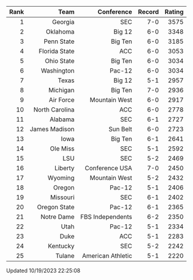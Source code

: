 | Rank  | Team                 | Conference           | Record   | Rating |
| ---:  | ---:                 | ---:                 | ---:     | ---:   |
| 1     | Georgia              | SEC                  | 7-0      | 3575   |
| 2     | Oklahoma             | Big 12               | 6-0      | 3348   |
| 3     | Penn State           | Big Ten              | 6-0      | 3185   |
| 4     | Florida State        | ACC                  | 6-0      | 3053   |
| 5     | Ohio State           | Big Ten              | 6-0      | 3034   |
| 6     | Washington           | Pac-12               | 6-0      | 3034   |
| 7     | Texas                | Big 12               | 5-1      | 2957   |
| 8     | Michigan             | Big Ten              | 7-0      | 2936   |
| 9     | Air Force            | Mountain West        | 6-0      | 2917   |
| 10    | North Carolina       | ACC                  | 6-0      | 2778   |
| 11    | Alabama              | SEC                  | 6-1      | 2727   |
| 12    | James Madison        | Sun Belt             | 6-0      | 2723   |
| 13    | Iowa                 | Big Ten              | 6-1      | 2641   |
| 14    | Ole Miss             | SEC                  | 5-1      | 2592   |
| 15    | LSU                  | SEC                  | 5-2      | 2469   |
| 16    | Liberty              | Conference USA       | 7-0      | 2450   |
| 17    | Wyoming              | Mountain West        | 5-2      | 2432   |
| 18    | Oregon               | Pac-12               | 5-1      | 2406   |
| 19    | Missouri             | SEC                  | 6-1      | 2402   |
| 20    | Oregon State         | Pac-12               | 6-1      | 2365   |
| 21    | Notre Dame           | FBS Independents     | 6-2      | 2350   |
| 22    | Utah                 | Pac-12               | 5-1      | 2334   |
| 23    | Duke                 | ACC                  | 5-1      | 2283   |
| 24    | Kentucky             | SEC                  | 5-2      | 2242   |
| 25    | Tulane               | American Athletic    | 5-1      | 2220   |

Updated 10/19/2023 22:25:08
